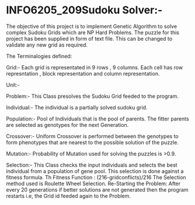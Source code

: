 # INFO6205_209Sudoku Solver:-

The objective of this project is to implement Genetic Algorithm to solve complex Sudoku Grids which are NP Hard Problems.
The puzzle for this project has been supplied in form of text file.
This can be changed to validate any new grid as required.

The Terminalogies defined:

Grid:- Each grid is representated in 9 rows , 9 columns. Each cell has row represntation , block representation and column representation.
 
Unit:-


Problem:- This Class presolves the Sudoku Grid feeded to the program.

Individual:- The individual is a partially solved sudoku grid.

Population:- Pool of Individuals that is the pool of parents. The fitter parents are selected as genotypes for the next Generation.

Crossover:- Uniform Crossover is performed between the genotypes to form phenotypes that are nearest to the possible solution of the puzzle.

Mutation:- Probability of Mutation used for solving the puzzles is >0.9.

Selection:- This Class checks the input individuals and selects the best individual from a population of gene pool. This selection is done against a fitness formula.
Th Fitness Function : (216-gridconflicts)/216
The Selection method used is Roulette Wheel Selection.
Re-Starting the Problem: After every 20 generations if better solutions are not generated then the program restarts i.e, the Grid id feeded again to the Problem.
